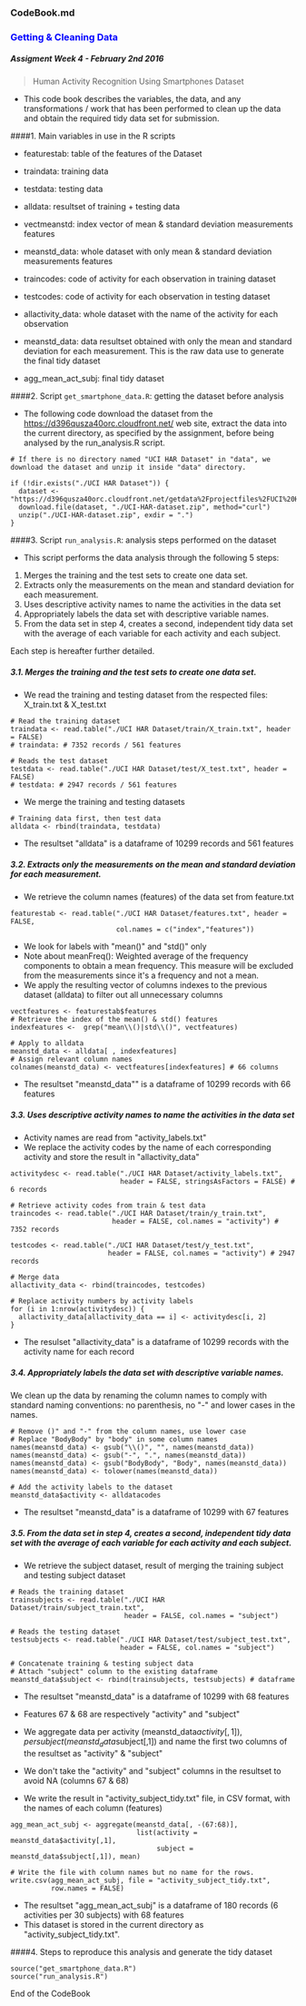 ### CodeBook.md
####
### <span style="color:blue">Getting & Cleaning Data</span>
#### *Assigment Week 4 - February 2nd 2016*
###
> Human Activity Recognition Using Smartphones Dataset
- This code book describes the variables, the data, and any transformations / work that has been performed to clean up the data and obtain the required tidy data set for submission.
 
####1. Main variables in use in the R scripts

   - featurestab: table of the features of the Dataset
   - traindata: training data
   - testdata: testing data
   - alldata: resultset of training + testing data
   
   - vectmeanstd: index vector of mean & standard deviation measurements features
   - meanstd_data: whole dataset with only mean & standard deviation measurements features
   - traincodes: code of activity for each observation in training dataset
   - testcodes: code of activity for each observation in testing dataset
   - allactivity_data: whole dataset with the name of the activity for each observation
   
   - meanstd_data: data resultset obtained with only the mean and standard deviation for each measurement. This is the raw data use to generate the final tidy dataset
   - agg_mean_act_subj: final tidy dataset
   

####2. Script ``` get_smartphone_data.R ```: getting the dataset before analysis

- The following code download the dataset from the https://d396qusza40orc.cloudfront.net/ web site, extract the data into the current directory, as specified by the assignment, before being analysed by the run_analysis.R script.

```{r}
# If there is no directory named "UCI HAR Dataset" in "data", we download the dataset and unzip it inside "data" directory.

if (!dir.exists("./UCI HAR Dataset")) {
  dataset <- "https://d396qusza40orc.cloudfront.net/getdata%2Fprojectfiles%2FUCI%20HAR%20Dataset.zip"
  download.file(dataset, "./UCI-HAR-dataset.zip", method="curl")
  unzip("./UCI-HAR-dataset.zip", exdir = ".")
}
```


####3. Script ``` run_analysis.R ```: analysis steps performed on the dataset

- This script performs the data analysis through the following 5 steps:

1. Merges the training and the test sets to create one data set.
2. Extracts only the measurements on the mean and standard deviation for each measurement.
3. Uses descriptive activity names to name the activities in the data set
4. Appropriately labels the data set with descriptive variable names.
5. From the data set in step 4, creates a second, independent tidy data set with the average of each variable for each activity and each subject.

Each step is hereafter further detailed.

##### 3.1. Merges the training and the test sets to create one data set.

- We read the training and testing dataset from the respected files: X_train.txt & X_test.txt

```{r}
# Read the training dataset
traindata <- read.table("./UCI HAR Dataset/train/X_train.txt", header = FALSE)
# traindata: # 7352 records / 561 features

# Reads the test dataset
testdata <- read.table("./UCI HAR Dataset/test/X_test.txt", header = FALSE)
# testdata: # 2947 records / 561 features
```

- We merge the training and testing datasets

```{r}
# Training data first, then test data
alldata <- rbind(traindata, testdata)
```

- The resultset "alldata" is a dataframe of 10299 records and 561 features


##### 3.2. Extracts only the measurements on the mean and standard deviation for each measurement.

- We retrieve the column names (features) of the data set from feature.txt

```{r}
featurestab <- read.table("./UCI HAR Dataset/features.txt", header = FALSE, 
                          col.names = c("index","features"))
```

- We look for labels with "mean()" and "std()" only
- Note about meanFreq(): Weighted average of the frequency components to obtain a mean frequency. This measure will be excluded from the measurements since it's a frequency and not a mean.
- We apply the resulting vector of columns indexes to the previous dataset (alldata) to filter out all unnecessary columns

```{r}
vectfeatures <- featurestab$features
# Retrieve the index of the mean() & std() features
indexfeatures <-  grep("mean\\()|std\\()", vectfeatures)

# Apply to alldata
meanstd_data <- alldata[ , indexfeatures]
# Assign relevant column names
colnames(meanstd_data) <- vectfeatures[indexfeatures] # 66 columns
```

- The resultset "meanstd_data"" is a dataframe of 10299 records with 66 features

##### 3.3. Uses descriptive activity names to name the activities in the data set
- Activity names are read from "activity_labels.txt"
- We replace the activity codes by the name of each corresponding activity and store the result in "allactivity_data"

```{r} 
activitydesc <- read.table("./UCI HAR Dataset/activity_labels.txt", 
                           header = FALSE, stringsAsFactors = FALSE) # 6 records
                           
# Retrieve activity codes from train & test data
traincodes <- read.table("./UCI HAR Dataset/train/y_train.txt", 
                         header = FALSE, col.names = "activity") # 7352 records

testcodes <- read.table("./UCI HAR Dataset/test/y_test.txt", 
                        header = FALSE, col.names = "activity") # 2947 records
                        
# Merge data
allactivity_data <- rbind(traincodes, testcodes)

# Replace activity numbers by activity labels
for (i in 1:nrow(activitydesc)) {
  allactivity_data[allactivity_data == i] <- activitydesc[i, 2]
}

```

- The resulset "allactivity_data" is a dataframe of 10299 records with the activity name for each record

##### 3.4. Appropriately labels the data set with descriptive variable names.
We clean up the data by renaming the column names to comply with standard naming conventions: no parenthesis, no "-" and lower cases in the names.  

```{r}
# Remove ()" and "-" from the column names, use lower case
# Replace "BodyBody" by "body" in some column names
names(meanstd_data) <- gsub("\\()", "", names(meanstd_data))
names(meanstd_data) <- gsub("-", ".", names(meanstd_data))
names(meanstd_data) <- gsub("BodyBody", "Body", names(meanstd_data))
names(meanstd_data) <- tolower(names(meanstd_data))

# Add the activity labels to the dataset 
meanstd_data$activity <- alldatacodes

```

- The resultset "meanstd_data" is a dataframe of 10299 with 67 features

##### 3.5. From the data set in step 4, creates a second, independent tidy data set with the average of each variable for each activity and each subject.
- We retrieve the subject dataset, result of merging the training subject and testing subject dataset

```{r}
# Reads the training dataset
trainsubjects <- read.table("./UCI HAR Dataset/train/subject_train.txt", 
                            header = FALSE, col.names = "subject")

# Reads the testing dataset
testsubjects <- read.table("./UCI HAR Dataset/test/subject_test.txt", 
                           header = FALSE, col.names = "subject")

# Concatenate training & testing subject data
# Attach "subject" column to the existing dataframe
meanstd_data$subject <- rbind(trainsubjects, testsubjects) # dataframe
```

- The resultset "meanstd_data" is a dataframe of 10299 with 68 features
- Features 67 & 68 are respectively "activity" and "subject"

- We aggregate data per activity (meanstd_data$activity[,1]), per subject (meanstd_data$subject[,1]) and name the first two columns of the resultset as "activity" & "subject"
- We don't take the "activity" and "subject" columns in the resultset to avoid NA (columns 67 & 68)
- We write the result in "activity_subject_tidy.txt" file, in CSV format, with the names of each column (features)

```{r}
agg_mean_act_subj <- aggregate(meanstd_data[, -(67:68)], 
                               list(activity = meanstd_data$activity[,1],
                                    subject = meanstd_data$subject[,1]), mean)

# Write the file with column names but no name for the rows.
write.csv(agg_mean_act_subj, file = "activity_subject_tidy.txt",
          row.names = FALSE)
```

- The resultset "agg_mean_act_subj" is a dataframe of 180 records (6 activities per 30 subjects) with 68 features
- This dataset is stored in the current directory as "activity_subject_tidy.txt".

####4. Steps to reproduce this analysis and generate the tidy dataset

```{r}
source("get_smartphone_data.R")
source("run_analysis.R")
```

End of the CodeBook

